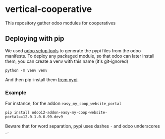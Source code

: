 # vertical-cooperative
This repository gather odoo modules for cooperatives

## Deploying with pip

We used [odoo setup tools](https://pypi.org/project/setuptools-odoo/#packaging-a-single-addon) to generate the pypi files from the odoo manifests. To deploy any packaged module, so that odoo can later install them,
you can create a venv with this name (it's git-ignored)
```shell
python -m venv venv
```
And then pip-install them [from pypi](https://pypi.org/user/coopdevs/).

### Example
For instance, for the addon `easy_my_coop_website_portal`

```
pip install odoo12-addon-easy-my-coop-website-portal==12.0.1.0.0.99.dev9
```

Beware that for word separation, pypi uses dashes `-` and odoo underscores `_`.
